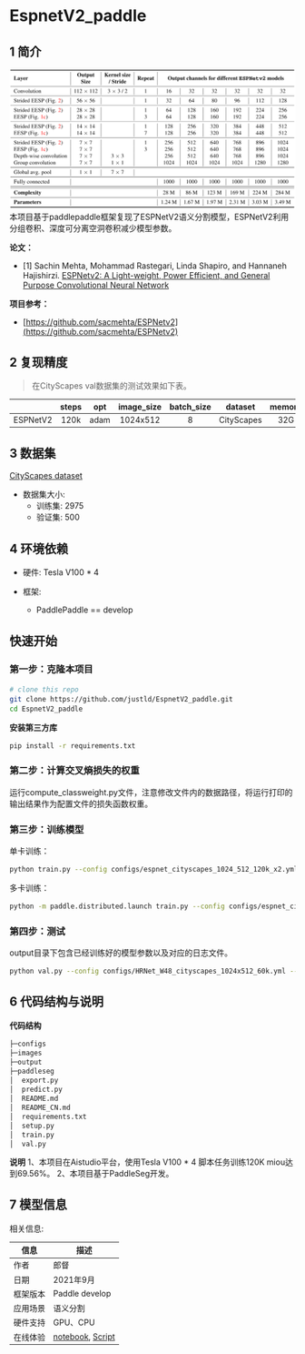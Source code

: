 # EspnetV2_paddle


## 1 简介
![images](images/network.png)  
本项目基于paddlepaddle框架复现了ESPNetV2语义分割模型，ESPNetV2利用分组卷积、深度可分离空洞卷积减少模型参数。

**论文：**
- [1] Sachin Mehta, Mohammad Rastegari, Linda Shapiro, and Hannaneh Hajishirzi. [ESPNetv2: A Light-weight, Power Efficient, and General Purpose Convolutional Neural Network](https://arxiv.org/abs/1811.11431)

**项目参考：**
- [https://github.com/sacmehta/ESPNetv2](https://github.com/sacmehta/ESPNetv2)

## 2 复现精度
>在CityScapes val数据集的测试效果如下表。


| |steps|opt|image_size|batch_size|dataset|memory|card|mIou|config|
| :---: | :---: | :---: | :---: | :---: | :---: | :---: | :---: | :---: | :---: |
|ESPNetV2|120k|adam|1024x512|8|CityScapes|32G|4|0.6956|[espnet_cityscapes_1024_512_120k_x2.yml](configs/espnet_cityscapes_1024_512_120k_x2.yml)|

## 3 数据集
[CityScapes dataset](https://www.cityscapes-dataset.com/)

- 数据集大小:
    - 训练集: 2975
    - 验证集: 500

## 4 环境依赖
- 硬件: Tesla V100 * 4

- 框架:
    - PaddlePaddle == develop
  
    
## 快速开始

### 第一步：克隆本项目
```bash
# clone this repo
git clone https://github.com/justld/EspnetV2_paddle.git
cd EspnetV2_paddle
```

**安装第三方库**
```bash
pip install -r requirements.txt
```

### 第二步：计算交叉熵损失的权重
运行compute_classweight.py文件，注意修改文件内的数据路径，将运行打印的输出结果作为配置文件的损失函数权重。

### 第三步：训练模型
单卡训练：
```bash
python train.py --config configs/espnet_cityscapes_1024_512_120k_x2.yml  --do_eval --use_vdl --log_iter 100 --save_interval 1000 --save_dir output
```
多卡训练：
```bash
python -m paddle.distributed.launch train.py --config configs/espnet_cityscapes_1024_512_120k_x2.yml  --do_eval --use_vdl --log_iter 100 --save_interval 1000 --save_dir output
```

### 第四步：测试
output目录下包含已经训练好的模型参数以及对应的日志文件。
```bash
python val.py --config configs/HRNet_W48_cityscapes_1024x512_60k.yml --model_path output/scale_x2/best_model/model.pdparams
```

## 6 代码结构与说明
**代码结构**
```
├─configs                          
├─images                         
├─output                           
├─paddleseg                                                   
│  export.py                     
│  predict.py                        
│  README.md                        
│  README_CN.md                     
│  requirements.txt                      
│  setup.py                   
│  train.py                
│  val.py                       
```
**说明**
1、本项目在Aistudio平台，使用Tesla V100 * 4 脚本任务训练120K miou达到69.56%。
2、本项目基于PaddleSeg开发。

## 7 模型信息

相关信息:

| 信息 | 描述 |
| --- | --- |
| 作者 | 郎督|
| 日期 | 2021年9月 |
| 框架版本 | Paddle develop |
| 应用场景 | 语义分割 |
| 硬件支持 | GPU、CPU |
| 在线体验 | [notebook](https://aistudio.baidu.com/aistudio/projectdetail/2268710?contributionType=1), [Script](https://aistudio.baidu.com/aistudio/clusterprojectdetail/2339905)|




